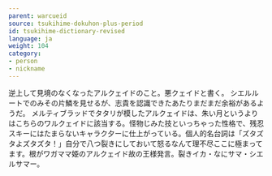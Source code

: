 ```yaml
---
parent: warcueid
source: tsukihime-dokuhon-plus-period
id: tsukihime-dictionary-revised
language: ja
weight: 104
category:
- person
- nickname
---
```


逆上して見境のなくなったアルクェイドのこと。悪クェイドと書く。
シエルルートでのみその片鱗を見せるが、志貴を認識できたあたりまだまだ余裕があるようだ。
メルティブラッドでタタリが模したアルクェイドは、朱い月というよりはこちらのワルクェイドに該当する。怪物じみた技といっちゃった性格で、残忍スキーにはたまらないキャラク夕ーに仕上がっている。個人的名台詞は「ズタズタよズタズタ！」自分で八つ裂きにしておいて怒るなんて理不尽ここに極まってます。根がワガママ姫のアルクェイド故の王様発言。裂きイカ・なにサマ・シエルサマー。
